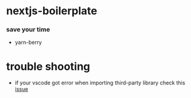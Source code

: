 # nextjs-boilerplate

### save your time

- yarn-berry


# trouble shooting
- if your vscode got error when importing third-party library 
check this [issue](https://github.com/daangn/stackflow-example-nextjs/issues/2) 
